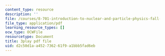```yaml
---
content_type: resource
description: ''
file: /courses/8-701-introduction-to-nuclear-and-particle-physics-fall-2020/d2c50d1aa452736261f9a1bbb5fad6eb_EO9OVMFuWvw.pdf
file_type: application/pdf
learning_resource_types: []
ocw_type: OCWFile
resourcetype: Document
title: 3play pdf file
uid: d2c50d1a-a452-7362-61f9-a1bbb5fad6eb
---
```

